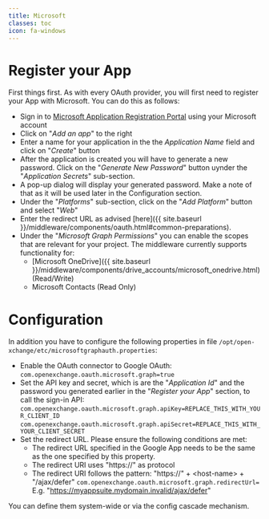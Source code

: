 ```yaml
---
title: Microsoft
classes: toc
icon: fa-windows
---
```


# Register your App

First things first. As with every OAuth provider, you will first need to register your App with Microsoft. You can do this as follows:

* Sign in to [Microsoft Application Registration Portal](https://apps.dev.microsoft.com) using your Microsoft account
* Click on "*Add an app*" to the right
* Enter a name for your application in the the *Application Name* field and click on "*Create*" button
* After the application is created you will have to generate a new password. Click on the "*Generate New Password*" button uynder the "*Application Secrets*" sub-section.
* A pop-up dialog will display your generated password. Make a note of that as it will be used later in the Configuration section.
* Under the "*Platforms*" sub-section, click on the "*Add Platform*" button and select "*Web*"
* Enter the redirect URL as advised [here]({{ site.baseurl }}/middleware/components/oauth.html#common-preparations).
* Under the "*Microsoft Graph Permissions*" you can enable the scopes that are relevant for your project. The middleware currently supports functionality for:
   * [Microsoft OneDrive]({{ site.baseurl }}/middleware/components/drive_accounts/microsoft_onedrive.html) (Read/Write)
   * Microsoft Contacts (Read Only)

# Configuration

In addition you have to configure the following properties in file `/opt/open-xchange/etc/microsoftgraphauth.properties`:

* Enable the OAuth connector to Google OAuth:
  `com.openexchange.oauth.microsoft.graph=true`
* Set the API key and secret, which is are the "*Application Id*" and the password you generated earlier in the "*Register your App*" section, to call the sign-in API:
   `com.openexchange.oauth.microsoft.graph.apiKey=REPLACE_THIS_WITH_YOUR_CLIENT_ID`
   `com.openexchange.oauth.microsoft.graph.apiSecret=REPLACE_THIS_WITH_YOUR_CLIENT_SECRET`
* Set the redirect URL. Please ensure the following conditions are met:
   * The redirect URL specified in the Google App needs to be the same as the one specified by this property.
   * The redirect URI uses "https://" as protocol
   * The redirect URI follows the pattern: "https://" + \<host-name\> + "/ajax/defer"
     `com.openexchange.oauth.microsoft.graph.redirectUrl=`
      E.g. "https://myappsuite.mydomain.invalid/ajax/defer" 

You can define them system-wide or via the config cascade mechanism.
